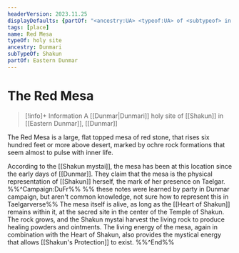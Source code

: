 ```yaml
---
headerVersion: 2023.11.25
displayDefaults: {partOf: "<ancestry:UA> <typeof:UA> of <subtypeof> in <current:2>"}
tags: [place]
name: Red Mesa
typeOf: holy site
ancestry: Dunmari
subTypeOf: Shakun
partOf: Eastern Dunmar
---
```

# The Red Mesa
>[!info]+ Information
> A [[Dunmar|Dunmari]] holy site of [[Shakun]] in [[Eastern Dunmar]], [[Dunmar]]

The Red Mesa is a large, flat topped mesa of red stone, that rises six hundred feet or more above desert, marked by ochre rock formations that seem almost to pulse with inner life. 

According to the [[Shakun mystai]], the mesa has been at this location since the early days of [[Dunmar]]. They claim that the mesa is the physical representation of [[Shakun]] herself, the mark of her presence on Taelgar. 
%%^Campaign:DuFr%%
%% these notes were learned by party in Dunmar campaign, but aren't common knowledge, not sure how to represent this in Taelgarverse%%
The mesa itself is alive, as long as the [[Heart of Shakun]] remains within it, at the sacred site in the center of the Temple of Shakun. The rock grows, and the Shakun mystai harvest the living rock to produce healing powders and ointments. The living energy of the mesa, again in combination with the Heart of Shakun, also provides the mystical energy that allows [[Shakun's Protection]] to exist. 
%%^End%%

